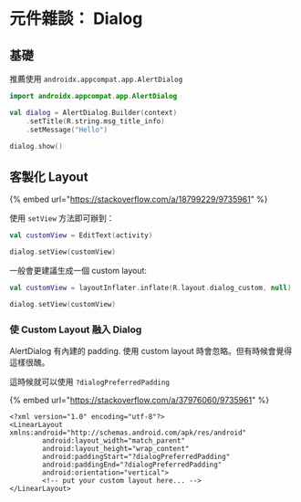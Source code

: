 # 元件雜談： Dialog

## 基礎

推薦使用 `androidx.appcompat.app.AlertDialog`

```kotlin
import androidx.appcompat.app.AlertDialog

val dialog = AlertDialog.Builder(context)
    .setTitle(R.string.msg_title_info)
    .setMessage("Hello")

dialog.show()
```

## 客製化 Layout

{% embed url="https://stackoverflow.com/a/18799229/9735961" %}

使用 `setView` 方法即可辦到：

```kotlin
val customView = EditText(activity)

dialog.setView(customView)
```

一般會更建議生成一個 custom layout:

```kotlin
val customView = layoutInflater.inflate(R.layout.dialog_custom, null)

dialog.setView(customView)
```

### 使 Custom Layout 融入 Dialog

AlertDialog 有內建的 padding. 使用 custom layout 時會忽略。但有時候會覺得這樣很醜。

這時候就可以使用 `?dialogPreferredPadding`&#x20;

{% embed url="https://stackoverflow.com/a/37976060/9735961" %}

```markup
<?xml version="1.0" encoding="utf-8"?>
<LinearLayout xmlns:android="http://schemas.android.com/apk/res/android"
        android:layout_width="match_parent"
        android:layout_height="wrap_content"
        android:paddingStart="?dialogPreferredPadding"
        android:paddingEnd="?dialogPreferredPadding"
        android:orientation="vertical">
        <!-- put your custom layout here... -->
</LinearLayout>
```





